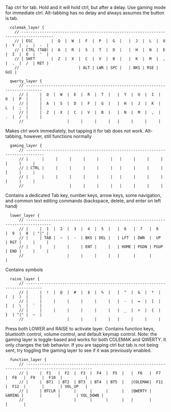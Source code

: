Tap ctrl for tab. Hold and it will hold ctrl, but after a delay. Use gaming
mode for immediate ctrl. Alt-tabbing has no delay and always assumes the
button is tab.
```
  colemak_layer {
    // ------------------------------------------------------------------------------------
    // | ESC        |  Q  |  W  |  F  |  P  |  G  |   |  J  |  L  |  U  |  Y  |  ;  |  -  |
    // | CTRL (TAB) |  A  |  R  |  S  |  T  |  D  |   |  H  |  N  |  E  |  I  |  O  |  '  |
    // | SHFT       |  Z  |  X  |  C  |  V  |  B  |   |  K  |  M  |  ,  |  .  |  /  | RET |
    //                          | ALT | LWR | SPC |   | BKS | RSE | GUI |
```

```
  qwerty_layer {
      // -----------------------------------------------------------------------------
      // |     |  Q  |  W  |  E  |  R  |  T  |   |  Y  |  U  |  I  |  O  |  P  |     |
      // |     |  A  |  S  |  D  |  F  |  G  |   |  H  |  J  |  K  |  L  |  ;  |     |
      // |     |  Z  |  X  |  C  |  V  |  B  |   |  N  |  M  |  ,  |  .  |  /  |     |
      //                   |     |     |     |   |     |     |     |
```

Makes ctrl work immediately, but tapping it for tab does not work.
Alt-tabbing, however, still functions normally
```
  gaming_layer {
      // ------------------------------------------------------------------------------
      // |      |     |     |     |     |     |   |     |     |     |     |     |     |
      // | CTRL |     |     |     |     |     |   |     |     |     |     |     |     |
      // |      |     |     |     |     |     |   |     |     |     |     |     |     |
      //                    |     |     |     |   |     |     |     |
```

Contains a dedicated Tab key, number keys, arrow keys, some navigation, and
common text editing commands (backspace, delete, and enter on left hand)
```
  lower_layer {
      // ---------------------------------------------------------------------------------
      // |     |  1  |  2  |  3  |  4  |  5  |   |  6   |  7   |  8   |  9  |  0  | "|" |
      // |     | TAB |  ~  |  -  | BKS | DEL |   | LFT  | DWN  |  UP  | RGT |     |     |
      // |     |     |     |     | ENT |     |   | HOME | PGDN | PGUP | END |     |     |
      //                   |     |     |     |   |      |      |      |
```

Contains symbols
```
  raise_layer {
      // -----------------------------------------------------------------------------
      // |     |  !  |  @  |  #  |  $  |  %  |   |  ^  |  &  |  *  |  (  |  )  |     |
      // |     |     |     |     |     |     |   |  -  |  =  |  [  |  ]  |  \  |  `  |
      // |     |     |     |     |     |     |   |  _  |  +  |  {  |  }  | "|" |  ~  |
      //                   |     |     |     |   |     |     |     |
```

Press both LOWER and RAISE to activate layer. Contains function keys,
bluetooth control, volume control, and default keymap control. Note: the
gaming layer is toggle-based and works for both COLEMAK and QWERTY. It only
changes the tab behavior. If you are tapping ctrl but tab is not being sent,
try toggling the gaming layer to see if it was previously enabled.
```
  function_layer {
      // ---------------------------------------------------------------------------------------------------
      // |     |  F1   |  F2  |  F3  |  F4  |  F5  |   |  F6   |  F7    |  F8   |  F9   |  F10  |          |
      // |     |  BT1  | BT2  | BT3  | BT4  | BT5  |   |COLEMAK|  F11   |  F12  |       |       | VOL_UP   |
      // |     | BTCLR |      |      |      |      |   |QWERTY | GAMING |       |       |       | VOL_DOWN |
      //                      |      |      |      |   |       |        |       |
```
